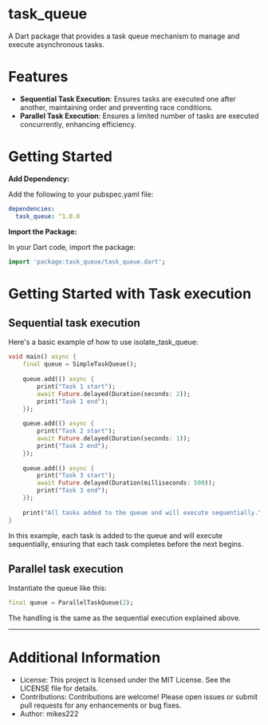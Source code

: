 # task_queue

A Dart package that provides a task queue mechanism to manage and execute asynchronous tasks.

# Features

- **Sequential Task Execution**: Ensures tasks are executed one after another, maintaining order and preventing race conditions.
- **Parallel Task Execution**: Ensures a limited number of tasks are executed concurrently, enhancing efficiency.

# Getting Started

**Add Dependency:**

Add the following to your pubspec.yaml file:

```yaml
dependencies:
  task_queue: ^1.0.0
```

**Import the Package:**

In your Dart code, import the package:

```dart
import 'package:task_queue/task_queue.dart';
```

# Getting Started with Task execution

## Sequential task execution

Here's a basic example of how to use isolate_task_queue:

```dart
void main() async {
    final queue = SimpleTaskQueue();
    
    queue.add(() async {
        print("Task 1 start");
        await Future.delayed(Duration(seconds: 2));
        print("Task 1 end");
    });
    
    queue.add(() async {
        print("Task 2 start");
        await Future.delayed(Duration(seconds: 1));
        print("Task 2 end");
    });
    
    queue.add(() async {
        print("Task 3 start");
        await Future.delayed(Duration(milliseconds: 500));
        print("Task 3 end");
    });
    
    print("All tasks added to the queue and will execute sequentially.");
}
```

In this example, each task is added to the queue and will execute sequentially, ensuring that each task completes before the next begins.

## Parallel task execution

Instantiate the queue like this:

```dart
final queue = ParallelTaskQueue(2);
```

The handling is the same as the sequential execution explained above.

---

# Additional Information

- License: This project is licensed under the MIT License. See the LICENSE file for details.
- Contributions: Contributions are welcome! Please open issues or submit pull requests for any enhancements or bug fixes.
- Author: mikes222

